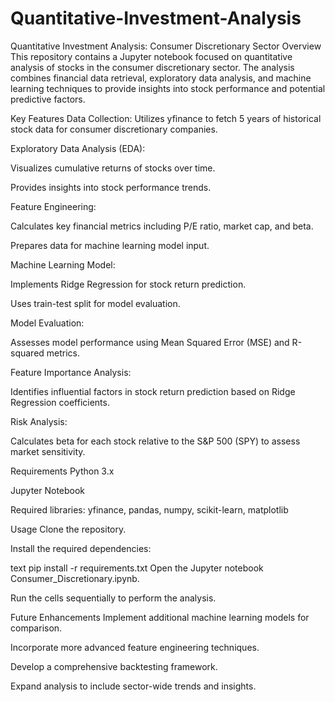 # Quantitative-Investment-Analysis
Quantitative Investment Analysis: Consumer Discretionary Sector
Overview
This repository contains a Jupyter notebook focused on quantitative analysis of stocks in the consumer discretionary sector. The analysis combines financial data retrieval, exploratory data analysis, and machine learning techniques to provide insights into stock performance and potential predictive factors.

Key Features
Data Collection: Utilizes yfinance to fetch 5 years of historical stock data for consumer discretionary companies.

Exploratory Data Analysis (EDA):

Visualizes cumulative returns of stocks over time.

Provides insights into stock performance trends.

Feature Engineering:

Calculates key financial metrics including P/E ratio, market cap, and beta.

Prepares data for machine learning model input.

Machine Learning Model:

Implements Ridge Regression for stock return prediction.

Uses train-test split for model evaluation.

Model Evaluation:

Assesses model performance using Mean Squared Error (MSE) and R-squared metrics.

Feature Importance Analysis:

Identifies influential factors in stock return prediction based on Ridge Regression coefficients.

Risk Analysis:

Calculates beta for each stock relative to the S&P 500 (SPY) to assess market sensitivity.

Requirements
Python 3.x

Jupyter Notebook

Required libraries: yfinance, pandas, numpy, scikit-learn, matplotlib

Usage
Clone the repository.

Install the required dependencies:

text
pip install -r requirements.txt
Open the Jupyter notebook Consumer_Discretionary.ipynb.

Run the cells sequentially to perform the analysis.

Future Enhancements
Implement additional machine learning models for comparison.

Incorporate more advanced feature engineering techniques.

Develop a comprehensive backtesting framework.

Expand analysis to include sector-wide trends and insights.
